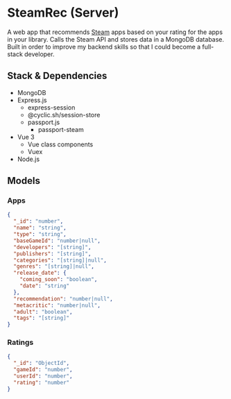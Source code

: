 # SteamRec (Server)

A web app that recommends [Steam](https://store.steampowered.com/) apps based on your rating for the apps in your library. Calls the Steam API and stores data in a MongoDB database. Built in order to improve my backend skills so that I could become a full-stack developer.

## Stack & Dependencies

- MongoDB
- Express.js
  - express-session
  - @cyclic.sh/session-store
  - passport.js
    - passport-steam
- Vue 3
  - Vue class components
  - Vuex
- Node.js

## Models

### Apps
```json
{
  "_id": "number",
  "name": "string",
  "type": "string",
  "baseGameId": "number|null",
  "developers": "[string]",
  "publishers": "[string]",
  "categories": "[string]|null",
  "genres": "[string]|null",
  "release_date": {
    "coming_soon": "boolean",
    "date": "string"
  },
  "recommendation": "number|null",
  "metacritic": "number|null",
  "adult": "boolean",
  "tags": "[string]"
}
```

### Ratings
```json
{
  "_id": "ObjectId",
  "gameId": "number",
  "userId": "number",
  "rating": "number"
}
```
